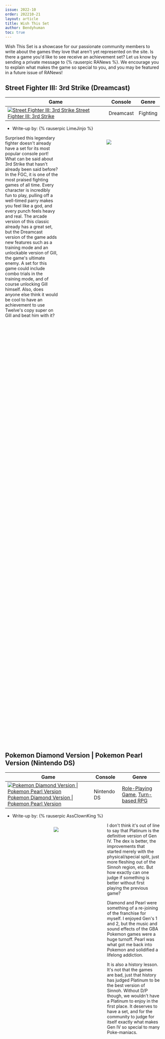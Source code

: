 ```yaml
---
issue: 2022-10
order: 202210-21
layout: article
title: Wish This Set
author: Bendyhuman
toc: true
---
```


Wish This Set is a showcase for our passionate community members to write about the games they love that aren't yet represented on the site. Is there a game you'd like to see receive an achievement set? Let us know by sending a private message to {% rauserpic RANews %}. We encourage you to explain what makes the game so special to you, and you may be featured in a future issue of RANews!

## Street Fighter III: 3rd Strike (Dreamcast)

| Game                                                                                                                                                                                                                                                                           | Console   | Genre    |
| ------------------------------------------------------------------------------------------------------------------------------------------------------------------------------------------------------------------------------------------------------------------------------ | --------- | -------- |
| <a class="gameicon-link" href="https://retroachievements.org/game/345" target="_blank" rel="noopener"> <img class="gameicon" src="https://media.retroachievements.org/Images/000001.png" alt="Street Fighter III: 3rd Strike"> <span>Street Fighter III: 3rd Strike</span></a> | Dreamcast | Fighting |

* Write-up by: {% rauserpic LimeJinjo %}

<figure style="text-align:center;float:right;width:50%;height:50%">
<img src="https://www.mobygames.com/images/shots/l/158490-street-fighter-iii-3rd-strike-dreamcast-screenshot-the-mysterious.png">
<figcaption></figcaption>
</figure>

Surprised this legendary fighter doesn't already have a set for its most popular console port! What can be said about 3rd Strike that hasn't already been said before? In the FGC, it is one of the most praised fighting games of all time. Every character is incredibly fun to play, pulling off a well-timed parry makes you feel like a god, and every punch feels heavy and real. The arcade version of this classic already has a great set, but the Dreamcast version of the game adds new features such as a training mode and an unlockable version of Gill, the game's ultimate enemy. A set for this game could include combo trials in the training mode, and of course unlocking Gill himself. Also, does anyone else think it would be cool to have an achievement to use Twelve's copy super on Gill and beat him with it?

<br clear="right"/>

## Pokemon Diamond Version \| Pokemon Pearl Version (Nintendo DS)

| Game                                                                                                                                                                                                                                                                                                                | Console     | Genre                                                                                                                  |
| ------------------------------------------------------------------------------------------------------------------------------------------------------------------------------------------------------------------------------------------------------------------------------------------------------------------- | ----------- | ---------------------------------------------------------------------------------------------------------------------- |
| <a class="gameicon-link" href="https://retroachievements.org/game/9852" target="_blank" rel="noopener"> <img class="gameicon" src="https://media.retroachievements.org/Images/030624.png" alt="Pokemon Diamond Version \| Pokemon Pearl Version"> <span>Pokemon Diamond Version \| Pokemon Pearl Version</span></a> | Nintendo DS | [Role-Playing Game](https://retroachievements.org/game/902), [Turn-based RPG](https://retroachievements.org/game/5663) |

* Write-up by: {% rauserpic AssClownKing %}

<figure style="text-align:center;float:left;width:50%;height:50%">
<img src="https://media.retroachievements.org/Images/027623.png">
<figcaption></figcaption>
</figure>

I don't think it's out of line to say that Platinum is the definitive version of Gen IV. The dex is better, the improvements that started merely with the physical/special split, just more fleshing out of the Sinnoh region, etc. But how exactly can one judge if something is better without first playing the previous game?

Diamond and Pearl were something of a re-joining of the franchise for myself. I enjoyed Gen's 1 and 2, but the music and sound effects of the GBA Pokemon games were a huge turnoff. Pearl was what got me back into Pokemon and solidified a lifelong addiction.

It is also a history lesson. It's not that the games are bad, just that history has judged Platinum to be the best version of Sinnoh. Without D/P though, we wouldn't have a Platinum to enjoy in the first place. It deserves to have a set, and for the community to judge for itself exactly what makes Gen IV so special to many Poke-maniacs.

<br clear="left"/>

## Shadow the Hedgehog (PlayStation 2)

| Game                                                                                                                                                                                                                                                      | Console       | Genre                                                                                                                |
| --------------------------------------------------------------------------------------------------------------------------------------------------------------------------------------------------------------------------------------------------------- | ------------- | -------------------------------------------------------------------------------------------------------------------- |
| <a class="gameicon-link" href="https://retroachievements.org/game/9454" target="_blank" rel="noopener"> <img class="gameicon" src="https://media.retroachievements.org/Images/062309.png" alt="Shadow the Hedgehog"> <span>Shadow the Hedgehog</span></a> | PlayStation 2 | [3D Platforming](https://retroachievements.org/game/3012), [Collect-a-thon](https://retroachievements.org/game/7582) |

* Write-up by: {% rauserpic Olafur %}

<figure style="text-align:center;float:right;width:50%;height:50%">
<img src="https://media.retroachievements.org/Images/062284.png">
<figcaption></figcaption>
</figure>

Or should I call it Shadow the Edgehog? Either way, it's a fun game, very often looked down upon and extremely underrated in my opinion. I guess the biggest gripe with it are the 326 routes which honestly I don't mind that much. (On that note, subset of that please)

It's got a lot of guns too, as well as motorcycles to drive. Because when you're playing as an edgy hedgehog that is basically a furry version of Vegeta, of course you gotta do something crazy. Now, someone make that set and find that damn FOURTH Chaos Emerald!

<br clear="right"/>

## Getaway, The (PlayStation 2)

| Game                                                                                                                                                                                                                                        | Console       | Genre            |
| ------------------------------------------------------------------------------------------------------------------------------------------------------------------------------------------------------------------------------------------- | ------------- | ---------------- |
| <a class="gameicon-link" href="https://retroachievements.org/game/2737" target="_blank" rel="noopener"> <img class="gameicon" src="https://media.retroachievements.org/Images/000001.png" alt="Getaway, The"> <span>Getaway, The</span></a> | PlayStation 2 | Action-Adventure |

* Write-up by: {% rauserpic ChrisPvz %}

<figure style="text-align:center;float:left;width:50%;height:50%">
<img src="https://www.mobygames.com/images/shots/l/257603-the-getaway-playstation-2-screenshot-putting-your-back-against.png">
<figcaption></figcaption>
</figure>

Imagine, if you will, a game like GTA but set in London with a focus on realism. You have no HUD. The only way to the objective from point A to point B is the blinkers on the back of your car. The combat can be unforgiving if not handled right. The story is inspired by British gangster films, most notably Get Carter and Snatch. You take control of a man who recently got out of jail and is now blackmailed to do a variety of jobs to get his son back from his old crime family.

<br clear="left"/>

## Forbidden Siren \| Siren (PlayStation 2)

| Game                                                                                                                                                                                                                                                                | Console       | Genre           |
| ------------------------------------------------------------------------------------------------------------------------------------------------------------------------------------------------------------------------------------------------------------------- | ------------- | --------------- |
| <a class="gameicon-link" href="https://retroachievements.org/game/2728" target="_blank" rel="noopener"> <img class="gameicon" src="https://media.retroachievements.org/Images/000001.png" alt="Forbidden Siren \| Siren"> <span>Forbidden Siren \| Siren</span></a> | PlayStation 2 | Survival Horror |

* Writeup by: {% rauserpic BloodParade %}

<figure style="text-align:center;float:right;width:50%;height:50%">
<img src="https://www.mobygames.com/images/shots/l/81805-siren-playstation-2-screenshot-note-that-you-cannot-kill-a.jpg">
<figcaption></figcaption>
</figure>

How do you kill something that has no life, yet walks and points a gun at you? What do you do, knowing that not even death is an escape, but rather a one-way ticket to becoming the same kind of maddened corpse?

Siren (or Forbidden Siren in the PAL region) is a 2003 horror game for the PS2 directed by Keiichiro Toyama, who also directed a small cult classic known as [Silent Hill](https://retroachievements.org/game/11252). It tells the tale of a variety of characters in a small Japanese village, as they attempt to survive a supernatural disaster turning villagers into walking corpses known as Shibito. Shibito cannot die no matter how you fight them, only be stunned, and some are capable of using weapons including guns, while others undergo horrifying mutations. As such, in most cases you're encouraged not to fight them, using stealth instead. What helps you in this is a unique ability called sightjacking, which allows you to utilize the sight of enemies around you, tuning into them like a radio to solve puzzles and assess the area.

Anyone who's a fan of this game will likely be able to pinpoint just how incredibly terrifying the atmosphere is; the environment combined with the game's sound design do a fantastic job at making you feel uneasy, and this is further amplified by how the characters look. The facial animation method used make the faces far too realistic for the time, completely nailing an uncanny valley feel which increases how spooky the game is. One tip I can give for the game is that, if you get stuck (which can be easy), do not be afraid to look into a guide. While the game's manual offers hints, part of the game's concept was for people on the internet to solve the game together, kind of like PT.

In terms of possible achievements, the game has an innate stage select allowing for comfortably adding sub-challenges (ex. time attack), and has many story-related collectibles to grab, letting you hunt achievements and get invested in the story at the same time.

<br clear="right"/>

## True Crime - Streets of L.A. (PlayStation 2)

| Game                                                                                                                                                                                                                                                                         | Console       | Genre            |
| ---------------------------------------------------------------------------------------------------------------------------------------------------------------------------------------------------------------------------------------------------------------------------- | ------------- | ---------------- |
| <a class="gameicon-link" href="https://retroachievements.org/game/19371" target="_blank" rel="noopener"> <img class="gameicon" src="https://media.retroachievements.org/Images/000001.png" alt="True Crime - Streets of L.A."> <span>True Crime - Streets of L.A.</span></a> | PlayStation 2 | Action-Adventure |

* Writeup by: {% rauserpic SuperMeatBro %}

<figure style="text-align:center;float:left;width:50%;height:50%">
<img src="https://www.mobygames.com/images/shots/l/72439-true-crime-streets-of-la-xbox-screenshot-you-can-virtually.jpg">
<figcaption></figcaption>
</figure>

There was a time when everyone wanted to be GTA. True Crime was one of them, but this one came with a twist: it was GTA mixed up with Max Payne and kung fu.

I don't know if it's nostalgia, but this game was badass. Car chases, bullet-time in action with intense gun fights, explosions, kung fu, and a pretty nice soundtrack. This game is also very short; I remember being able to reach the credits after a few hours. There are collectibles hidden in the city too. There are already a lot of PS2 games available, and with so much to play, this game being short is actually a good reason to get this set right in the hype of the PS2.

<br clear="left"/>

## Fatal Frame (PlayStation 2)

| Game                                                                                                                                                                                                                                      | Console       | Genre                                                      |
| ----------------------------------------------------------------------------------------------------------------------------------------------------------------------------------------------------------------------------------------- | ------------- | ---------------------------------------------------------- |
| <a class="gameicon-link" href="https://retroachievements.org/game/1275" target="_blank" rel="noopener"> <img class="gameicon" src="https://media.retroachievements.org/Images/000001.png" alt="Fatal Frame"> <span>Fatal Frame</span></a> | PlayStation 2 | [Survival Horror](https://retroachievements.org/game/8816) |

* Writeup by: {% rauserpic Jakiria %}

<figure style="text-align:center;float:right;width:50%;height:50%">
<img src="https://www.mobygames.com/images/shots/l/283721-fatal-frame-playstation-2-screenshot-looking-into-a-mirror.jpg">
<figcaption></figcaption>
</figure>

I think this game (like the others in the series) deserves a set because of its approach to horror. You, just a human being, walk around the abandoned mansion somewhere in Japan trying to find your brother. But the mansion is haunted, and the ghosts don't want to let you complete your goal and just leave. So you are trapped in there and your only weapon is a paranormal camera which can deal damage to the ghosts.

As for objective reasons, they are: unusual weapon (a camera with four types of film), unusual setting (an abandoned Japanese mansion), a ritual which existed in real life, and a function to save photos made in game to a memory card.

<br clear="right"/>

## Shenmue (Dreamcast)

| Game                                                                                                                                                                                                                              | Console   | Genre                            |
| --------------------------------------------------------------------------------------------------------------------------------------------------------------------------------------------------------------------------------- | --------- | -------------------------------- |
| <a class="gameicon-link" href="https://retroachievements.org/game/3398" target="_blank" rel="noopener"> <img class="gameicon" src="https://media.retroachievements.org/Images/053854.png" alt="Shenmue"> <span>Shenmue</span></a> | Dreamcast | Full Reactive Eyes Entertainment |

* Writeup by: {% rauserpic Kingsombra %}

<figure style="text-align:center;float:left;width:50%;height:50%">
<img src="https://media.retroachievements.org/Images/035508.png">
<figcaption></figcaption>
</figure>

It's quite an understatement to say that Shenmue was one of the most influential video games of its time. Everything that we know about modern sandbox games, be it Rockstar's Grand Theft Auto or Sega's Yakuza, are heavily inspired by Shenmue.

Shenmue tells the story of Ryo Hazuki, who in late November 1986 came home from school to see his father being murdered by Lan Di, a high ranking member of the Chinese Black Market organization Chi You Men. Ryo swears to hunt Lan Di down and avenge his fathers death.

You spend most of the game walking around the city of Yokosuka, where you hunt down for clues of Lan Di and his henchmen whereabouts. But you can also do several side activities, like getting capsule toys, taking care of a homeless kitty, and playing old Sega arcade games like Hang-On and Space Harrier.

While it was a big financial bomb for Sega (the marketing cost was around 60-70 million dollars), the influence remains undeniable. Shenmue remains a one of a kind experience.

<br clear="left"/>

## Warriors, The (PlayStation 2)

| Game                                                                                                                                                                                                                                           | Console       | Genre       |
| ---------------------------------------------------------------------------------------------------------------------------------------------------------------------------------------------------------------------------------------------- | ------------- | ----------- |
| <a class="gameicon-link" href="https://retroachievements.org/game/19372" target="_blank" rel="noopener"> <img class="gameicon" src="https://media.retroachievements.org/Images/000001.png" alt="Warriors, The"> <span>Warriors, The</span></a> | PlayStation 2 | Beat 'em Up |

* Write-up by: {% rauserpic AdrianTravelerVP %}

<figure style="text-align:center;float:right;width:50%;height:50%">
<img src="https://www.mobygames.com/images/shots/l/216956-the-warriors-psp-screenshot-rumble-mode-mini-game.jpg">
<figcaption></figcaption>
</figure>

The Warriors, available for PlayStation 2 and PlayStation Portable, is the best adaptation of a movie to the video game media. Not only captures the essence of the original film when telling the story, watching the scenarios, listening to the licensed soundtrack, and the original music, but it didn't stop at just telling the story of the movie with a slight interactive touch. Value is added by unlocking side missions that show events prior to those in the movie, as we complete the main story. This adds a lot of value, and complements the plot of the original work really well. It has comfortable gameplay, has aged well, and has one of the most fun multiplayer campaigns I've come across on the consoles it was released on. It was the best thing to get together with friends, and family, to complete the entire game in multiplayer, or have quick matches in the extra modes.

Despite its good reception, it hasn't been one of the most popular games developed by Rockstar Games, but it would be great to have a set of achievements established for it. Something to encourage players to complete it 100%. Based on finishing side missions, completing the story on the highest difficulty, trying the extra modes, and completing all levels in their entirety. This is a truly unique game, whose addition to RetroAchievements with full support could help more people get to know it. :)

<br clear="right"/>

## Onimusha - Dawn of Dreams (PlayStation 2)

| Game                                                                                                                                                                                                                                                                   | Console       | Genre        |
| ---------------------------------------------------------------------------------------------------------------------------------------------------------------------------------------------------------------------------------------------------------------------- | ------------- | ------------ |
| <a class="gameicon-link" href="https://retroachievements.org/game/19133" target="_blank" rel="noopener"> <img class="gameicon" src="https://media.retroachievements.org/Images/000001.png" alt="Onimusha - Dawn of Dreams"> <span>Onimusha - Dawn of Dreams</span></a> | PlayStation 2 | Hack & Slash |

* Write-up by: {% rauserpic AngeloLeonhart %}

<figure style="text-align:center;float:left;width:50%;height:50%">
<img src="https://www.mobygames.com/images/promo/l/59438-onimusha-dawn-of-dreams-screenshot.jpg">
<figcaption></figcaption>
</figure>

Onimusha 3 is a massive success among the fans, and even for people that didn't play the series as a whole, they know about Oni 3. Oni Dawn of Dreams is an absolute must play, expanding the controls of previous Onimusha games by giving you additional moves, special moves with button inputs, and even different magic gimmicks. The game can easily provide you more than 50 hours of gameplay, and maybe the triple of that if you want to challenge Hard mode, and even Oni mode, where every damage you take drains your HP to 1. The weapon arsenal is MASSIVE, having 5 playable characters, each having many weapons with different attributes and elements. This game even has a Co-op mode if you have a friend to play with.

Be sure to check out the epic conclusion of this quadrilogy. You won't regret it, I guarantee.
(Important note: If you desire to claim this game for making a set, please contact me. I have a complete set already made out on a notepad I've been writing since last year ^_^)

<br clear="left"/>